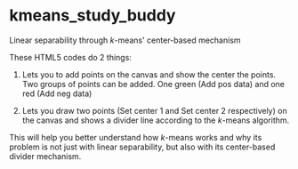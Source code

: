 # kmeans_study_buddy

Linear separability through <I>k</I>-means' center-based mechanism

These HTML5 codes do 2 things:

1. Lets you to add points on the canvas and show the center the points.<BR/>
      Two groups of points can be added. One green (Add pos data) and one red (Add neg data)
      
2. Lets you draw two points (Set center 1 and Set center 2 respectively) on the canvas and shows a divider line according to the <I>k</I>-means algorithm.<BR/>


This will help you better understand how <i>k</i>-means works and why its problem is not just with linear separability, but also with its center-based divider mechanism.
